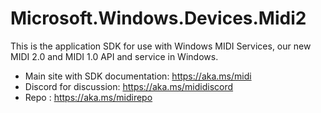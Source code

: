 ﻿# Microsoft.Windows.Devices.Midi2

This is the application SDK for use with Windows MIDI Services, our new MIDI 2.0 and MIDI 1.0 API and service in Windows.

- Main site with SDK documentation: https://aka.ms/midi
- Discord for discussion: https://aka.ms/mididiscord
- Repo : https://aka.ms/midirepo
